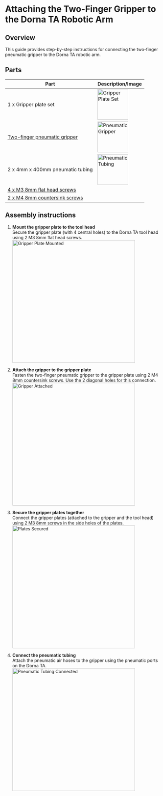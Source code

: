 # **Attaching the Two-Finger Gripper to the Dorna TA Robotic Arm**

## **Overview**
This guide provides step-by-step instructions for connecting the two-finger pneumatic gripper to the Dorna TA robotic arm.

## **Parts**
| **Part** | **Description/Image** |
|---|---|
| 1 x Gripper plate set | <img src="https://i.imgur.com/lFwcroV.jpeg" alt="Gripper Plate Set" width="100"/> |
| [Two-finger pneumatic gripper](https://dorna.ai/grippers/pneumatic-gripper-kit/) | <img src="https://i.imgur.com/vGjVK9Y.jpeg" alt="Pneumatic Gripper" width="100"/> |
| 2 x 4mm x 400mm pneumatic tubing | <img src="https://i.imgur.com/3jdNbnQ.jpeg" alt="Pneumatic Tubing" width="100"/> |
| [4 x M3 8mm flat head screws](https://www.mcmaster.com/91294A128/) |   |
| [2 x M4 8mm countersink screws](https://www.mcmaster.com/91294A188/) |   |

## **Assembly instructions**

1. **Mount the gripper plate to the tool head**  
   Secure the gripper plate (with 4 central holes) to the Dorna TA tool head using 2 M3 8mm flat head screws.  
   <img src="https://i.imgur.com/hokEPMB.jpeg" alt="Gripper Plate Mounted" width="400"/>

2. **Attach the gripper to the gripper plate**  
   Fasten the two-finger pneumatic gripper to the gripper plate using 2 M4 8mm countersink screws. Use the 2 diagonal holes for this connection.  
   <img src="https://i.imgur.com/UR11q7y.jpeg" alt="Gripper Attached" width="400"/>

3. **Secure the gripper plates together**  
   Connect the gripper plates (attached to the gripper and the tool head) using 2 M3 8mm screws in the side holes of the plates.  
   <img src="https://i.imgur.com/qICma2g.jpeg" alt="Plates Secured" width="400"/>

4. **Connect the pneumatic tubing**  
   Attach the pneumatic air hoses to the gripper using the pneumatic ports on the Dorna TA.  
   <img src="https://i.imgur.com/FJ1Ri8V.jpeg" alt="Pneumatic Tubing Connected" width="400"/>
